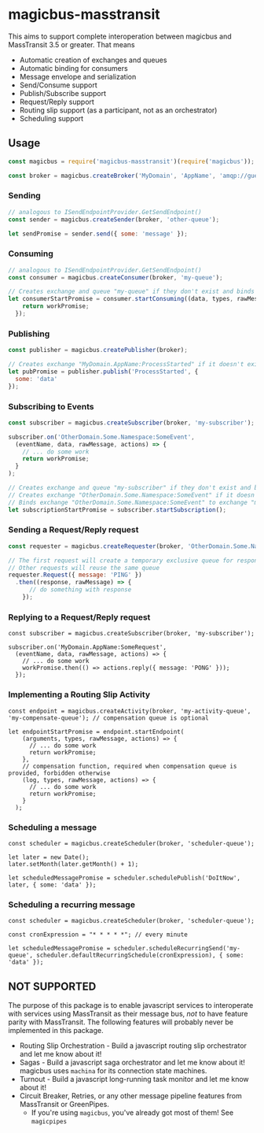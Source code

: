 # magicbus-masstransit

This aims to support complete interoperation between magicbus and MassTransit 3.5 or greater. That means

* Automatic creation of exchanges and queues
* Automatic binding for consumers
* Message envelope and serialization
* Send/Consume support
* Publish/Subscribe support
* Request/Reply support
* Routing slip support (as a participant, not as an orchestrator)
* Scheduling support

## Usage

```javascript
const magicbus = require('magicbus-masstransit')(require('magicbus'));

const broker = magicbus.createBroker('MyDomain', 'AppName', 'amqp://guest:guest@localhost:5672/');
```

### Sending
```javascript
// analogous to ISendEndpointProvider.GetSendEndpoint()
const sender = magicbus.createSender(broker, 'other-queue');

let sendPromise = sender.send({ some: 'message' });
```

### Consuming
```javascript
// analogous to ISendEndpointProvider.GetSendEndpoint()
const consumer = magicbus.createConsumer(broker, 'my-queue');

// Creates exchange and queue "my-queue" if they don't exist and binds the exchange to the queue
let consumerStartPromise = consumer.startConsuming((data, types, rawMessage, actions) => {
    return workPromise;
  });
```

### Publishing
```javascript
const publisher = magicbus.createPublisher(broker);

// Creates exchange "MyDomain.AppName:ProcessStarted" if it doesn't exist
let pubPromise = publisher.publish('ProcessStarted', {
  some: 'data'
});
```

### Subscribing to Events
```javascript
const subscriber = magicbus.createSubscriber(broker, 'my-subscriber');

subscriber.on('OtherDomain.Some.Namespace:SomeEvent',
  (eventName, data, rawMessage, actions) => {
    // ... do some work
    return workPromise;
  }
);

// Creates exchange and queue "my-subscriber" if they don't exist and binds the exchange to the queue
// Creates exchange "OtherDomain.Some.Namespace:SomeEvent" if it doesn't exist
// Binds exchange "OtherDomain.Some.Namespace:SomeEvent" to exchange "my-subscriber"
let subscriptionStartPromise = subscriber.startSubscription();
```

### Sending a Request/Reply request
```javascript
const requester = magicbus.createRequester(broker, 'OtherDomain.Some.Namespace:SomeRequest');

// The first request will create a temporary exclusive queue for responses to be directed to.
// Other requests will reuse the same queue
requester.Request({ message: 'PING' })
  .then((response, rawMessage) => {
      // do something with response
    });
```

### Replying to a Request/Reply request
```
const subscriber = magicbus.createSubscriber(broker, 'my-subscriber');

subscriber.on('MyDomain.AppName:SomeRequest',
  (eventName, data, rawMessage, actions) => {
    // ... do some work
    workPromise.then(() => actions.reply({ message: 'PONG' }));
  });
```

### Implementing a Routing Slip Activity
```
const endpoint = magicbus.createActivity(broker, 'my-activity-queue', 'my-compensate-queue'); // compensation queue is optional

let endpointStartPromise = endpoint.startEndpoint(
    (arguments, types, rawMessage, actions) => {
      // ... do some work
      return workPromise;
    },
    // compensation function, required when compensation queue is provided, forbidden otherwise
    (log, types, rawMessage, actions) => {
      // ... do some work
      return workPromise;
    }
  );
```

### Scheduling a message
```
const scheduler = magicbus.createScheduler(broker, 'scheduler-queue');

let later = new Date();
later.setMonth(later.getMonth() + 1);

let scheduledMessagePromise = scheduler.schedulePublish('DoItNow', later, { some: 'data' });
```

### Scheduling a recurring message
```
const scheduler = magicbus.createScheduler(broker, 'scheduler-queue');

const cronExpression = "* * * * *"; // every minute

let scheduledMessagePromise = scheduler.scheduleRecurringSend('my-queue', scheduler.defaultRecurringSchedule(cronExpression), { some: 'data' });
```


## NOT SUPPORTED

The purpose of this package is to enable javascript services to interoperate with services using MassTransit as their message bus,
*not* to have feature parity with MassTransit. The following features will probably never be implemented in this package.

* Routing Slip Orchestration - Build a javascript routing slip orchestrator and let me know about it!
* Sagas - Build a javascript saga orchestrator and let me know about it! magicbus uses `machina` for its connection state machines.
* Turnout - Build a javascript long-running task monitor and let me know about it!
* Circuit Breaker, Retries, or any other message pipeline features from MassTransit or GreenPipes.
  * If you're using `magicbus`, you've already got most of them! See `magicpipes`
